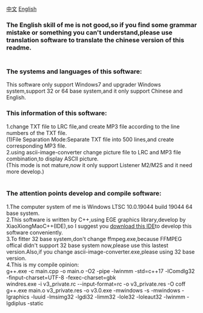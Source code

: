 [中文](https://github.com/WuXiaTux/LRC_Reader/blob/main/README.md) [English](https://github.com/WuXiaTux/LRC_Reader/blob/main/README_ENGLISH.md)

### The English skill of me is not good,so if you find some grammar mistake or something you can't understand,please use translation software to translate the chinese version of this readme.<br><br>
### The systems and languages of this software:<br>
This software only support Windows7 and upgrader Windows system,support 32 or 64 base system,and it only support Chinese and English.<br>
### This information of this software:<br>
1.change TXT file to LRC file,and create MP3 file according to the line numbers of the TXT file.<br>
(1)File Separation Mode:Separate TXT file into 500 lines,and create corresponding MP3 file.<br>
2.using ascii-image-converter change picture file to LRC and MP3 file combination,to display ASCII picture.<br>
(This mode is not mature,now it only support Listener M2/M2S and it need more develop.)<br><br>
### The attention points develop and compile software:<br>
1.The computer system of me is Windows LTSC 10.0.19044 build 19044 64 base system.<br>
2.This software is written by C++,using EGE graphics library,develop by XiaoXiongMaoC++(IDE),so I suggest you [download this IDE](http://royqh.net/redpandacpp/download/)to develop this software conveniently.<br>
3.To fitter 32 base system,don't change ffmpeg.exe,because FFMPEG offical didn't support 32 base system now,please use this lastest version.Also,if you change ascii-image-converter.exe,please using 32 base version.<br>
4.This is my compile opinion:<br>
g++.exe -c main.cpp -o main.o   -O2 -pipe -lwinmm -std=c++17 -lComdlg32  -finput-charset=UTF-8 -fexec-charset=gbk <br>
windres.exe -i v3_private.rc --input-format=rc -o v3_private.res -O coff <br>
g++.exe main.o v3_private.res -o v3.0.exe -mwindows -s -mwindows -lgraphics -luuid -lmsimg32 -lgdi32 -limm32 -lole32 -loleaut32 -lwinmm -lgdiplus -static
